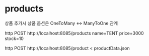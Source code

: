 # products
상품 추가시 상품 옵션은 OneToMany <-> ManyToOne 관계  
                    

http POST http://localhost:8085/products name=TENT price=3000 stock=10

http POST http://localhost:8085/product < productData.json 
